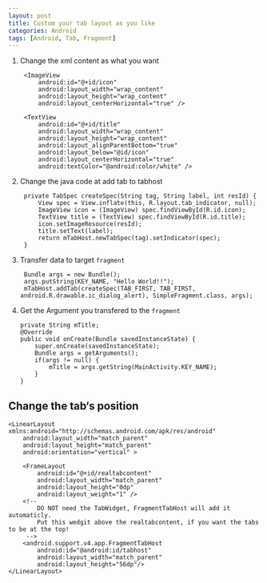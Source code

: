 ```yaml
---
layout: post
title: Custom your tab layout as you like
categories: Android
tags: [Android, Tab, Fragment]
---
```


1. Change the xml content as what you want

	<RelativeLayout xmlns:android="http://schemas.android.com/apk/res/android"
	    android:layout_width="0dip"
	    android:layout_height="48dip"
	    android:layout_marginLeft="-3dip"
	    android:layout_marginRight="-3dip"
	    android:layout_weight="1"
	    android:background="@drawable/tab_indicator_bg"
	    android:padding="1dp" >

	    <ImageView
	        android:id="@+id/icon"
	        android:layout_width="wrap_content"
	        android:layout_height="wrap_content"
	        android:layout_centerHorizontal="true" />

	    <TextView
	        android:id="@+id/title"
	        android:layout_width="wrap_content"
	        android:layout_height="wrap_content"
	        android:layout_alignParentBottom="true"
	        android:layout_below="@id/icon"
	        android:layout_centerHorizontal="true"
	        android:textColor="@android:color/white" />

	</RelativeLayout>

2. Change the java code at add tab to tabhost

		private TabSpec createSpec(String tag, String label, int resId) {
			View spec = View.inflate(this, R.layout.tab_indicator, null);
			ImageView icon = (ImageView) spec.findViewById(R.id.icon);
			TextView title = (TextView) spec.findViewById(R.id.title);
			icon.setImageResource(resId);
			title.setText(label);
			return mTabHost.newTabSpec(tag).setIndicator(spec);
		}

3. Transfer data to target `fragment`

		Bundle args = new Bundle();
		args.putString(KEY_NAME, "Hello World!!");
		mTabHost.addTab(createSpec(TAB_FIRST, TAB_FIRST, android.R.drawable.ic_dialog_alert), SimpleFragment.class, args);

4.	Get the Argument you transfered to the `fragment`

		private String mTitle;
		@Override
		public void onCreate(Bundle savedInstanceState) {
			super.onCreate(savedInstanceState);
			Bundle args = getArguments();
			if(args != null) {
				mTitle = args.getString(MainActivity.KEY_NAME);
			}
		}

##	Change the tab‘s position

	<LinearLayout xmlns:android="http://schemas.android.com/apk/res/android"
	    android:layout_width="match_parent"
	    android:layout_height="match_parent"
	    android:orientation="vertical" >

	    <FrameLayout
	        android:id="@+id/realtabcontent"
	        android:layout_width="match_parent"
	        android:layout_height="0dp"
	        android:layout_weight="1" />
		<!-- 
			DO NOT need the TabWidget, FragmentTabHost will add it automaticly.
			Put this wedgit above the realtabcontent, if you want the tabs to be at the top!
		 -->
	    <android.support.v4.app.FragmentTabHost
	        android:id="@android:id/tabhost"
	        android:layout_width="match_parent"
	        android:layout_height="56dp"/>
	</LinearLayout>
